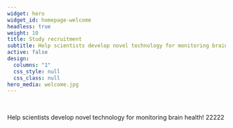 ```yaml
---
widget: hero
widget_id: homepage-welcome
headless: true
weight: 10
title: Study recruitment
subtitle: Help scientists develop novel technology for monitoring brain health!
active: false
design:
  columns: "1"
  css_style: null
  css_class: null
hero_media: welcome.jpg
---
```

<br>

Help scientists develop novel technology for monitoring brain health! 22222